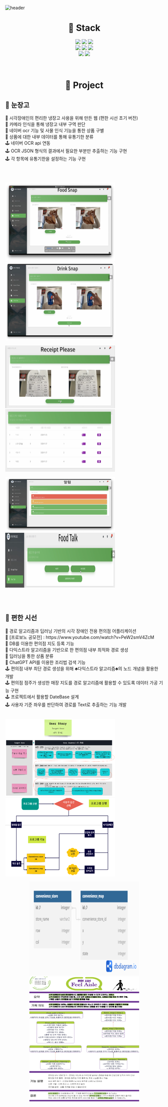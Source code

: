 <!--
**WiseChestnutTree/WiseChestnutTree** is a ✨ _special_ ✨ repository because its `README.md` (this file) appears on your GitHub profile.

Here are some ideas to get you started:

- 🔭 I’m currently working on ...
- 🌱 I’m currently learning ...
- 👯 I’m looking to collaborate on ...
- 🤔 I’m looking for help with ...
- 💬 Ask me about ...
- 📫 How to reach me: ...
- 😄 Pronouns: ...
- ⚡ Fun fact: ...
[![JS](https://img.shields.io/badge/JavaScript-F7DF1E?style=flat-square&logo=JavaScript&logoColor=black)](github.com/WiseChestnutTree/TODO-List)
-->

![header](https://capsule-render.vercel.app/api?type=Waving&color=auto&height=300&section=header&text=🍔Yool's🍔%20&fontSize=90)

<div align=center>
<h1>🍟 Stack</h1> 
</div>

<div align=center>
<img src="https://img.shields.io/badge/java-007396?style=for-the-badge&logo=java&logoColor=white"> 
<img src="https://img.shields.io/badge/spring-6DB33F?style=for-the-badge&logo=spring&logoColor=white">
<img src="https://img.shields.io/badge/springboot-6DB33F?style=for-the-badge&logo=springboot&logoColor=white">
<br>
<img src="https://img.shields.io/badge/c-00599C?style=for-the-badge&logo=c%2B%2B&logoColor=white">
<img src="https://img.shields.io/badge/python-3776AB?style=for-the-badge&logo=python&logoColor=white"> 
<img src="https://img.shields.io/badge/mysql-4479A1?style=for-the-badge&logo=mysql&logoColor=white">
<br>
<img src="https://img.shields.io/badge/github-181717?style=for-the-badge&logo=github&logoColor=white">
<img src="https://img.shields.io/badge/git-F05032?style=for-the-badge&logo=git&logoColor=white">
<br><br><br>
</div>


<div align=center>
<h1>🍟 Project</h1> 
</div>
<h2>🥤 눈장고</h2>
🍩 시각장애인의 편리한 냉장고 사용을 위해 만든 웹 (편한 시선 초기 버전)
<br>
🍪 카메라 인식을 통해 냉장고 내부 구역 판단
<br>
🍪 네이버 ocr 기능 및 사물 인식 기능을 통한 상품 구별
<br>
🍪 상품에 대한 내부 데이터를 통해 유통기한 분류
<br>
🕹️ 네이버 OCR api 연동
<br>
🕹️ OCR JSON 형식의 결과에서 필요한 부분만 추출하는 기능 구현
<br>
🕹️ 각 항목에 유통기한을 설정하는 기능 구현

<br><br>
<p>
  <img width="350" height="250" src="https://github.com/WiseChestnutTree/shotPic/blob/main/Eye_Food.png">
  <img width="350" height="250" src="https://github.com/WiseChestnutTree/shotPic/blob/main/Eye_Drinks.png">
</p>

<p>
  <img width="350" height="200" src="https://github.com/WiseChestnutTree/shotPic/blob/main/Eye_Receipt.png">
  <img width="350" height="200" src="https://github.com/WiseChestnutTree/shotPic/blob/main/Eye_FList.png">
</p>

<p>
  <img width="350" height="175" src="https://github.com/WiseChestnutTree/shotPic/blob/main/Eye_alarm.png">
  <img width="350" height="175" src="https://github.com/WiseChestnutTree/shotPic/blob/main/Eye_Voice.png">
</p>


<br><br>
<h2>🥤 편한 시선</h2>
🍩 경로 알고리즘과 딥러닝 기반의 시각 장애인 전용 편의점 어플리케이션
<br>
🍩 [프로보노 공모전] : https://www.youtube.com/watch?v=PeW2smV4ZcM
<br>
🍪 DB를 이용한 편의점 지도 등록 기능
<br>
🍪 다익스트라 알고리즘을 기반으로 한 편의점 내부 최적화 경로 생성
<br>
🍪 딥러닝을 통한 상품 분류
<br>
🍪 ChatGPT API를 이용한 조리법 검색 기능
<br>
🕹️ 편의점 내부 최단 경로 생성을 위해 ♣️다익스트라 알고리즘♣️의 노드 개념을 활용한 개발
<br>
🕹️ 편의점 점주가 생성한 매장 지도를 경로 알고리즘에 활용할 수 있도록 데이터 가공 기능 구현
<br>
🕹️ 프로젝트에서 활용할 DateBase 설계
<br>
🕹️ 사용자 기준 좌우를 판단하여 경로를 Text로 추출하는 기능 개발
<br><br>

<p>
  <img width="350" height="250" src="https://github.com/WiseChestnutTree/shotPic/blob/main/TARGET_USER.png">
  <img width="350" height="250" src="https://github.com/WiseChestnutTree/shotPic/blob/main/TARGET_PROGRAM.png">
</p>
<p align="center">
  <img width="350" height="300" src="https://github.com/WiseChestnutTree/shotPic/blob/main/TARGET_DB.png">
  <img width="350" height="400" src="https://github.com/WiseChestnutTree/shotPic/blob/main/TARGET_PANNEL.png">
</p>




